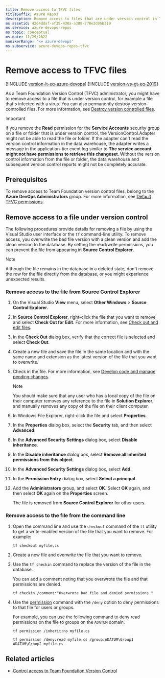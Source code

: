 ```yaml
---
title: Remove access to TFVC files
titleSuffix: Azure Repos
description: Remove access to files that are under version control in Team Foundation Version Control (TFVC).
ms.assetid: 4264ddaf-ef39-430a-a388-770e2d06b319
ms.service: azure-devops-repos
ms.topic: conceptual
ms.date: 11/29/2022
monikerRange: '<= azure-devops'
ms.subservice: azure-devops-repos-tfvc
---
```



# Remove access to TFVC files

[!INCLUDE [version-lt-eq-azure-devops](../../includes/version-lt-eq-azure-devops.md)]
[!INCLUDE [version-vs-gt-eq-2019](../../includes/version-vs-gt-eq-2019.md)]


As a Team Foundation Version Control (TFVC) administrator, you might have to remove access to a file that is under version control, for example a file that's infected with a virus. You can also permanently destroy version-controlled files. For more information, see [Destroy version controlled files](destroy-version-controlled-files.md).

> [!IMPORTANT] 
> If you remove the **Read** permission for the **Service Accounts** security group on a file or folder that is under version control, the VersionControl.Adapter might not be able to read the file or folder. If the adapter can't read the version control information in the data warehouse, the adapter writes a message in the application-tier event log similar to **The service account might not have permissions to retrieve this changeset**. Without the version control information from the file or folder, the data warehouse and subsequent version control reports might not be completely accurate.

## Prerequisites

To remove access to Team Foundation version control files, belong to the **Azure DevOps Administrators** group. For more information, see [Default TFVC permissions](../../organizations/security/default-tfvc-permissions.md).

## Remove access to a file under version control

The following procedures provide details for removing a file by using the Visual Studio user interface or the `tf` command-line utility. To remove access, you overwrite the bad file version with a clean version and add the clean version to the database. By setting the read/write permissions, you can prevent the file from appearing in **Source Control Explorer**.

> [!NOTE]
> Although the file remains in the database in a deleted state, don't remove the row for the file directly from the database, or you might experience unexpected results.

### Remove access to the file from Source Control Explorer

1. On the Visual Studio **View** menu, select **Other Windows** > **Source Control Explorer**.

1. In **Source Control Explorer**, right-click the file that you want to remove and select **Check Out for Edit**. For more information, see [Check out and edit files](check-out-edit-files.md).

1. In the **Check Out** dialog box, verify that the correct file is selected and select **Check Out**.

1. Create a new file and save the file in the same location and with the same name and extension as the latest version of the file that you want to overwrite.

1. Check in the file. For more information, see [Develop code and manage pending changes](develop-code-manage-pending-changes.md).

   > [!NOTE]
   > You should make sure that any user who has a local copy of the file on their computer removes any reference to the file in **Solution Explorer**, and manually removes any copy of the file on their client computer.

1. In Windows File Explorer, right-click the file and select **Properties**.

1. In the **Properties** dialog box, select the **Security** tab, and then select **Advanced**.

1. In the **Advanced Security Settings** dialog box, select **Disable inheritance**.

1. In the **Disable inheritance** dialog box, select **Remove all inherited permissions from this object**.

1. In the **Advanced Security Settings** dialog box, select **Add**.

1. In the **Permission Entry** dialog box, select **Select a principal**.

1. Add the **Administrators** group, and select **OK**. Select **OK** again, and then select **OK** again on the **Properties** screen.

   The file is removed from **Source Control Explorer** for other users.

### Remove access to the file from the command line

1. Open the command line and use the `checkout` command of the `tf` utility to get a write-enabled version of the file that you want to remove. For example:

   ```
   tf checkout myfile.cs
   ```

1. Create a new file and overwrite the file that you want to remove.

1. Use the `tf checkin` command to replace the version of the file in the database.

   You can add a comment noting that you overwrote the file and that permissions are denied.

   ```
   tf checkin /comment:"Overwrote bad file and denied permissions."
   ```

1. Use the [permission](permission-command.md) command with the `/deny` option to deny permissions to that file for users or groups.

   For example, you can use the following command to deny read permissions on the file to groups on the `ADATUM` domain.

   ```
   tf permission /inherit:no myfile.cs

   tf permission /deny:read myfile.cs /group:ADATUM\Group1 ADATUM\Group2 myfile.cs
   ```

## Related articles

- [Control access to Team Foundation Version Control](control-access-team-foundation-version-control.md)